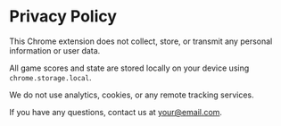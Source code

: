 # Privacy Policy

This Chrome extension does not collect, store, or transmit any personal information or user data.

All game scores and state are stored locally on your device using `chrome.storage.local`.

We do not use analytics, cookies, or any remote tracking services.

If you have any questions, contact us at your@email.com.
